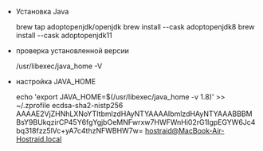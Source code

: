 - Установка Java

    brew tap adoptopenjdk/openjdk
    brew install --cask adoptopenjdk8
    brew install --cask adoptopenjdk11

- проверка установленной версии

    /usr/libexec/java_home -V

- настройка JAVA_HOME

    echo 'export JAVA_HOME=$(/usr/libexec/java_home -v 1.8)' >> ~/.zprofile
ecdsa-sha2-nistp256 AAAAE2VjZHNhLXNoYTItbmlzdHAyNTYAAAAIbmlzdHAyNTYAAABBBMBsY9BUkqzirCP45Y6fgYgjbOeMNFwrxw7HWFWnHi02rG1IgpEGYW6Jc4bq318fzz5lVc+yA7c4thzNFWBHW7w= hostraid@MacBook-Air-Hostraid.local
